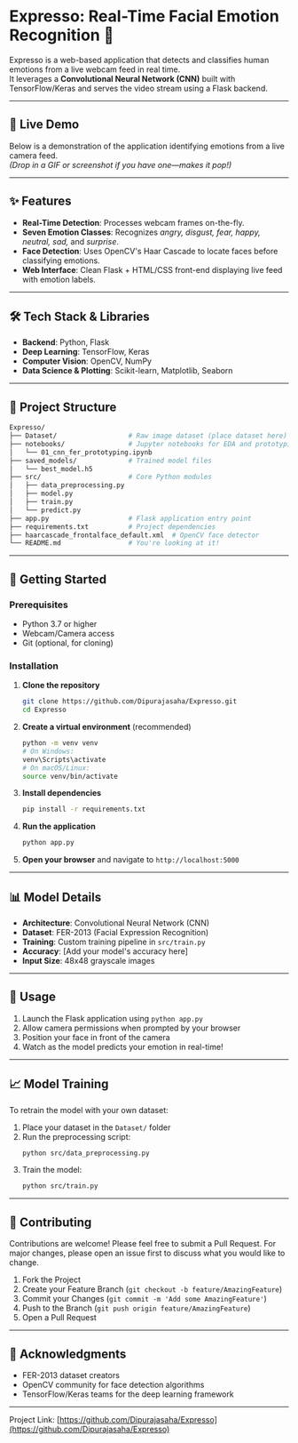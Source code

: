 # Expresso: Real-Time Facial Emotion Recognition 📸

Expresso is a web-based application that detects and classifies human emotions from a live webcam feed in real time.  
It leverages a **Convolutional Neural Network (CNN)** built with TensorFlow/Keras and serves the video stream using a Flask backend.

---

## 🌟 Live Demo
Below is a demonstration of the application identifying emotions from a live camera feed.  
*(Drop in a GIF or screenshot if you have one—makes it pop!)*

---

## ✨ Features
- **Real-Time Detection**: Processes webcam frames on-the-fly.  
- **Seven Emotion Classes**: Recognizes *angry, disgust, fear, happy, neutral, sad,* and *surprise*.  
- **Face Detection**: Uses OpenCV's Haar Cascade to locate faces before classifying emotions.  
- **Web Interface**: Clean Flask + HTML/CSS front-end displaying live feed with emotion labels.

---

## 🛠️ Tech Stack & Libraries
- **Backend**: Python, Flask  
- **Deep Learning**: TensorFlow, Keras  
- **Computer Vision**: OpenCV, NumPy  
- **Data Science & Plotting**: Scikit-learn, Matplotlib, Seaborn  

---

## 📂 Project Structure
```bash
Expresso/
├── Dataset/                  # Raw image dataset (place dataset here)
├── notebooks/                # Jupyter notebooks for EDA and prototyping
│   └── 01_cnn_fer_prototyping.ipynb
├── saved_models/             # Trained model files
│   └── best_model.h5
├── src/                      # Core Python modules
│   ├── data_preprocessing.py  
│   ├── model.py              
│   ├── train.py              
│   └── predict.py            
├── app.py                    # Flask application entry point
├── requirements.txt          # Project dependencies
├── haarcascade_frontalface_default.xml  # OpenCV face detector
└── README.md                 # You're looking at it!
```

---

## 🚀 Getting Started

### Prerequisites
- Python 3.7 or higher
- Webcam/Camera access
- Git (optional, for cloning)

### Installation
1. **Clone the repository**
   ```bash
   git clone https://github.com/Dipurajasaha/Expresso.git
   cd Expresso
   ```

2. **Create a virtual environment** (recommended)
   ```bash
   python -m venv venv
   # On Windows:
   venv\Scripts\activate
   # On macOS/Linux:
   source venv/bin/activate
   ```

3. **Install dependencies**
   ```bash
   pip install -r requirements.txt
   ```

4. **Run the application**
   ```bash
   python app.py
   ```

5. **Open your browser** and navigate to `http://localhost:5000`

---

## 📊 Model Details
- **Architecture**: Convolutional Neural Network (CNN)
- **Dataset**: FER-2013 (Facial Expression Recognition)
- **Training**: Custom training pipeline in `src/train.py`
- **Accuracy**: [Add your model's accuracy here]
- **Input Size**: 48x48 grayscale images

---

## 🔧 Usage
1. Launch the Flask application using `python app.py`
2. Allow camera permissions when prompted by your browser
3. Position your face in front of the camera
4. Watch as the model predicts your emotion in real-time!

---

## 📈 Model Training
To retrain the model with your own dataset:

1. Place your dataset in the `Dataset/` folder
2. Run the preprocessing script:
   ```bash
   python src/data_preprocessing.py
   ```
3. Train the model:
   ```bash
   python src/train.py
   ```

---

## 🤝 Contributing
Contributions are welcome! Please feel free to submit a Pull Request. For major changes, please open an issue first to discuss what you would like to change.

1. Fork the Project
2. Create your Feature Branch (`git checkout -b feature/AmazingFeature`)
3. Commit your Changes (`git commit -m 'Add some AmazingFeature'`)
4. Push to the Branch (`git push origin feature/AmazingFeature`)
5. Open a Pull Request

---

## 🙏 Acknowledgments
- FER-2013 dataset creators
- OpenCV community for face detection algorithms
- TensorFlow/Keras teams for the deep learning framework

---

Project Link: [https://github.com/Dipurajasaha/Expresso](https://github.com/Dipurajasaha/Expresso)
